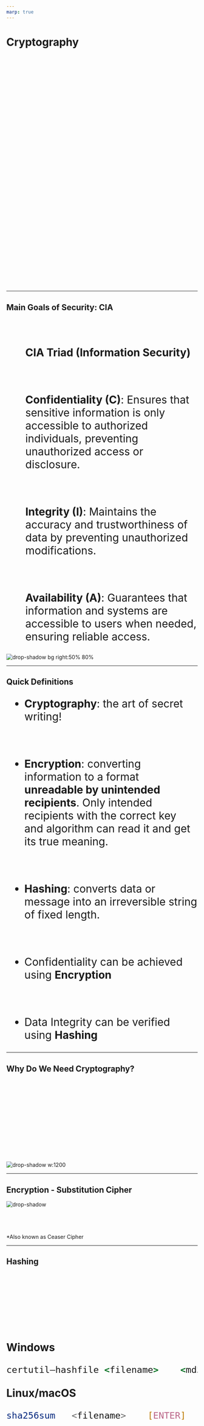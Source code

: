 ```yaml
---
marp: true
---
```


<!--
# Metadata
title: Cryptography
author: Seb Blair (CompEng0001)
description: Lecture slides on Cryptography
keywords: module handbook
lang: en

# Slide styling
theme: uog-theme
_class: lead title
paginate: true
_paginate: false
transition: fade 250ms

style: |
  header em { font-style: normal; view-transition-name: header; }
  header strong { font-weight: inherit; view-transition-name: header2; }
  header:not:has(em) { view-transition-name: header; }
-->

# Cryptography

<div align=center style="font-size:76px; padding-left:300px;padding-right:300px;" >

```py
module = Module(
    code="ELEE1171",
    name="Securing Technologies",
    credits=15,
    module_leader="Seb Blair BEng(H) PGCAP MIET MIHEEM FHEA"
)
```

</div>

<!-- _footer: "[Download as a PDF](https://github.com/UniOfGreenwich/ELEE1171_Lectures/raw/main/content/Cryptography/Cryptography.pdf)" -->

---

<style scoped>
h1 { view-transition-name: header2; }
</style>

<!-- header: "_Cryptography_" -->

## Main Goals of Security: CIA

<div style="font-size:28px;padding-left:50px;padding-top:10px">

<br>

**CIA Triad (Information Security)**

<br>

**Confidentiality (C)**: Ensures that sensitive information is only accessible to authorized individuals, preventing unauthorized access or disclosure.

<br>

**Integrity (I)**: Maintains the accuracy and trustworthiness of data by preventing unauthorized modifications.

<br>

**Availability (A)**: Guarantees that information and systems are accessible to users when needed, ensuring reliable access.

</div>

![drop-shadow bg right:50% 80%](../../figures/CIA.jpg)

---

## Quick Definitions

<div style="font-size:28px">

- **Cryptography**: the art of secret writing!

<br>

- **Encryption**: converting information to a format **unreadable by unintended recipients**. Only intended recipients  with the correct key and algorithm can read it and get its true meaning.

<br>

- **Hashing**: converts data or message into an irreversible string of fixed length.

<br>

- Confidentiality can be achieved using **Encryption**

<br>

- Data Integrity can be verified using **Hashing**

</div>

---

##  Why Do We Need Cryptography?

<div style="padding-top:200px">

![drop-shadow w:1200](../../figures/why_do_we_need_crypt.png "centered")

</div>

---

## Encryption - Substitution Cipher

<div style="padding-bottom:40px">

![drop-shadow](../../figures/transposition_one.png "centered")

</div>

*Also known as Ceaser Cipher

---

## Hashing

<div class="columns-2" style="font-size:28px;padding-bottom:150px">
<div style="padding-top:150px">

 **Windows**
 
 ```cmd
 certutil–hashfile <filename>    <md5, sha1, sha256, sha512>    [ENTER]
 ```
 
 **Linux/macOS**

 ```sh
 sha256sum   <filename>    [ENTER]
 ```
</div>
<div style="padding-top:200px">

![drop-shadow center w:700](../../figures/hashing.png)

</div>
</div>

The major difference between Hashing and Encryption is that: 
- No keys are used in hashing but only algorithms e.g., MD5

---

## Types of Encryption

![drop-shadow w:1200](../../figures/asym_sym.png "centered")

----

## Symmetric

<div class="columns-2" style="padding-top:100px">
<div>

![drop-shadow w:800](../../figures/sym.png)

</div>
<div style="font-size:28px">

 - Same key for encryption
 - Key sharing is a problem
 - Low overhead
 - Fast
 - Sutiable for transmitting bluk data

</div>
</div>

---

## Asymmetric

<div class="columns-2" style="padding-top:100px">
<div style="padding-top:60px">

![drop-shadow w:800](../../figures/asym.png)

</div>
<div style="font-size:28px">

- Uses Public Key Infrastructure (PKI)
- Both parties have their key pair
- One key for encryption, another for decryption
- Solves the problem of key sharing
- High overhead
- No need to/and never share your private key

</div>

---

## Example Asymetric

<div class="columns-2">
<div style="padding-top:200px">

**Generate Key**

```sh
$ ssh-keygen -t ed25519 -C "ELEE1171"
```

</div>
<div style="padding-top:100px">

**Public key**

```sh
cat ~/.ssh/id_ed25519.pub
ssh-ed25519 AAAAC3NzaC1lZDI1NTE5AAAAIJqFxk/iuYfO2GeOx4BTK4Gy0Mhe1g7SQYmQRYnqu3zP ELEE1171
```

**Private Key**

```sh
cat ~/.ssh/id_ed25519
-----BEGIN OPENSSH PRIVATE KEY-----
b3BlbnNzaC1rZXktdjEAAAAABG5vbmUAAAAEbm9uZQAAAAAAAAABAAAAMwAAAAtzc2gtZW
QyNTUxOQAAACCahcZP4rmHzthnjseAUyuBstDIXtYO0kGJkEWJ6rt8zwAAAJDGb9KYxm/S
mAAAAAtzc2gtZWQyNTUxOQAAACCahcZP4rmHzthnjseAUyuBstDIXtYO0kGJkEWJ6rt8zw
AAAED0Oks/Py0THM2cX0k+QqhjzGx4CZ6xXU3UL3vejLTHRJqFxk/iuYfO2GeOx4BTK4Gy
0Mhe1g7SQYmQRYnqu3zPAAAACEVMRUUxMTcxAQIDBAU=
-----END OPENSSH PRIVATE KEY-----
```

</div>
</div>

---

## Digital Signature

<div style="font-size:28px; padding-top:220px">

-  Digital Signature: 
   -  Encrypt message hash with private key, and recipient decrypts hash using sender’s public key. 
   -  This verifies **authenticity**

</div>

![drop-shadow bg right:50% 90% ](../../figures/digital_sig_one.png)

---

## Combining Digital Signature With PKI

<div style="font-size:28px; padding-top:220px">

-  Digital Signature: Encrypt message hash with private key, and recipient decrypts hash using sender’s public key. This verifies **authenticity**

</div>

![drop-shadow bg right:50% 90% ](../../figures/digital_sig_two.png)

---

## Digital Certifcates

<div style="font-size:24px; padding-top:180px">

- Digital Certificate: A file that contains your public key and other necessary information to verify the validity and authenticity of your public key.

- Issued by the Certificate Authority (CA)

- A digital certificate is issued after verification of the website or Organisation.

- This is the mechanism your browser uses to detect secure websites

</div>

![drop-shadow bg right:50% 90% ](../../figures/Dig_sig_CA.png)

----

## Encryption Algorithms

<div style="font-size:22px">

|Algorithm|	Key Type|	Key Length (bits)|	Strengths	|Common Uses|
|---|----|---|---|---|
|AES|	Symmetric	|128, 192, 256|	Fast, secure, widely used|	File encryption, TLS, VPNs|
|DES|	Symmetric	|56|	Weak, outdated|	Legacy encryption|
|3DES|	Symmetric	|112, 168|	More secure than DES but slower|	Banking, legacy systems|
|ChaCha20	|Symmetric	|256	|Fast, efficient for mobile/IoT|	Secure messaging, mobile encryption|
|Blowfish	|Symmetric|	32-448|	Flexible key sizes, strong security	|File encryption, password hashing|
|RSA|	Asymmetric|	1024, 2048, 4096|	Strong security, widely used|	SSL/TLS, email encryption|
|ECDSA|	Asymmetric|	256, 384, 521|	Efficient for digital signatures|	Digital signatures, SSL/TLS|
|Ed25519|	Asymmetric	|256|	Highly efficient, secure, resistant to quantum attacks|	SSH, Git, digital signatures|
|DSA|	Asymmetric|	1024, 2048, 3072|	Secure, used in government applications|	Government applications, digital signatures|
|Diffie-Hellman|	Asymmetric	|Varies|	Used for secure key exchange|	Key exchange, secure communication|

</div>

---

## Asymmetric vs Symmetric: Which Should I Use?

<div style="padding-top:150px">

![drop-shadow w:800](../../figures/SecOpTriad.png "centered")

---

## Asymmetric vs Symmetric: Which Should I Use?

![drop-shadow w:800](../../figures/SecOpTriad.png "centered")

<div class="columns-2">
<div style="font-size:24px">

**CIA Triad (Information Security)**
**Confidentiality (C)**: Ensures that sensitive information is only accessible to authorized individuals, preventing unauthorized access or disclosure.

**Integrity (I)**: Maintains the accuracy and trustworthiness of data by preventing unauthorized modifications.

**Availability (A)**: Guarantees that information and systems are accessible to users when needed, ensuring reliable access.

</div>
<div style="font-size:24px">

**FSP Triangle (Design Trade-offs)**
**Functionality (F)**: Refers to the features and capabilities a system provides to meet user and business requirements.

**Security (S)**: Involves protecting systems and data from threats, often requiring compromises with functionality or performance.

**Performance (P)**: Measures how efficiently a system runs, including speed and responsiveness, which can sometimes conflict with security measures.

</div>
</div>